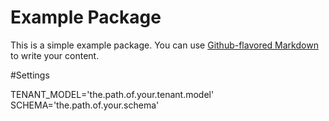 # Example Package

This is a simple example package. You can use
[Github-flavored Markdown](https://guides.github.com/features/mastering-markdown/)
to write your content.

#Settings

TENANT_MODEL='the.path.of.your.tenant.model'
SCHEMA='the.path.of.your.schema'
